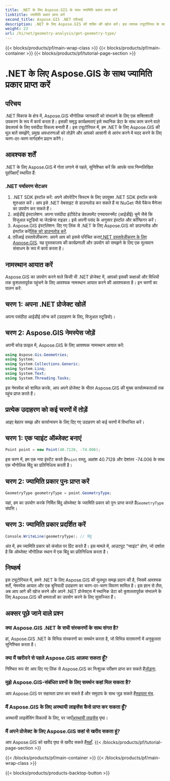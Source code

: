 ```yaml
---
title: .NET के लिए Aspose.GIS के साथ ज्यामिति प्रकार प्राप्त करें
linktitle: ज्यामिति प्रकार प्राप्त करें
second_title: Aspose.GIS .NET एपीआई
description: .NET के लिए Aspose.GIS की शक्ति की खोज करें। इस व्यापक ट्यूटोरियल के साथ जानें कि अपने .NET प्रोजेक्ट में स्थानिक डेटा को कुशलतापूर्वक कैसे प्रबंधित करें।
weight: 23
url: /hi/net/geometry-analysis/get-geometry-type/
---
```


{{< blocks/products/pf/main-wrap-class >}}
{{< blocks/products/pf/main-container >}}
{{< blocks/products/pf/tutorial-page-section >}}

# .NET के लिए Aspose.GIS के साथ ज्यामिति प्रकार प्राप्त करें

## परिचय
.NET विकास के क्षेत्र में, Aspose.GIS भौगोलिक जानकारी को संभालने के लिए एक शक्तिशाली उपकरण के रूप में कार्य करता है। इसकी समृद्ध कार्यक्षमताएं इसे स्थानिक डेटा के साथ काम करने वाले डेवलपर्स के लिए पसंदीदा विकल्प बनाती हैं। इस ट्यूटोरियल में, हम .NET के लिए Aspose.GIS की मूल बातें समझेंगे, प्रमुख अवधारणाओं को तोड़ेंगे और आपको आसानी से आरंभ करने में मदद करने के लिए चरण-दर-चरण मार्गदर्शन प्रदान करेंगे।
## आवश्यक शर्तें
.NET के लिए Aspose.GIS में गोता लगाने से पहले, सुनिश्चित करें कि आपके पास निम्नलिखित पूर्वापेक्षाएँ स्थापित हैं:
### .NET पर्यावरण सेटअप
1. .NET SDK इंस्टॉल करें: अपने ऑपरेटिंग सिस्टम के लिए उपयुक्त .NET SDK इंस्टॉल करके शुरुआत करें। आप इसे .NET वेबसाइट से डाउनलोड कर सकते हैं या NuGet जैसे पैकेज मैनेजर का उपयोग कर सकते हैं।
2. आईडीई इंस्टालेशन: अपना पसंदीदा इंटीग्रेटेड डेवलपमेंट एनवायरनमेंट (आईडीई) चुनें जैसे कि विजुअल स्टूडियो या जेटब्रेन्स राइडर। इसे अपनी पसंद के अनुसार इंस्टॉल और कॉन्फ़िगर करें।
3.  Aspose.GIS इंस्टॉलेशन: दिए गए लिंक से .NET के लिए Aspose.GIS को डाउनलोड और इंस्टॉल करें[लिंक को डाउनलोड करें](https://releases.aspose.com/gis/net/).
4.  एपीआई दस्तावेज़ीकरण: अपने आप को इससे परिचित कराएं[.NET दस्तावेज़ीकरण के लिए Aspose.GIS](https://reference.aspose.com/gis/net/). यह पुस्तकालय की कार्यप्रणाली और उपयोग को समझने के लिए एक मूल्यवान संसाधन के रूप में कार्य करता है।

## नामस्थान आयात करें
Aspose.GIS का उपयोग करने वाले किसी भी .NET प्रोजेक्ट में, आपको इसकी कक्षाओं और विधियों तक कुशलतापूर्वक पहुंचने के लिए आवश्यक नामस्थान आयात करने की आवश्यकता है। इन चरणों का पालन करें:
## चरण 1: अपना .NET प्रोजेक्ट खोलें
अपना पसंदीदा आईडीई लॉन्च करें (उदाहरण के लिए, विजुअल स्टूडियो)।
## चरण 2: Aspose.GIS नेमस्पेस जोड़ें
अपनी कोड फ़ाइल में, Aspose.GIS के लिए आवश्यक नामस्थान आयात करें:
```csharp
using Aspose.Gis.Geometries;
using System;
using System.Collections.Generic;
using System.Linq;
using System.Text;
using System.Threading.Tasks;
```
इस नेमस्पेस को शामिल करके, आप अपने प्रोजेक्ट के भीतर Aspose.GIS की मुख्य कार्यात्मकताओं तक पहुंच प्राप्त करते हैं।
## प्रत्येक उदाहरण को कई चरणों में तोड़ें
आइए बेहतर समझ और कार्यान्वयन के लिए दिए गए उदाहरण को कई चरणों में विभाजित करें।
## चरण 1: एक प्वाइंट ऑब्जेक्ट बनाएं
```csharp
Point point = new Point(40.7128, -74.006);
```
 इस चरण में, हम एक नया इंस्टेंट करते हैं`Point` वस्तु, अक्षांश 40.7128 और देशांतर -74.006 के साथ एक भौगोलिक बिंदु का प्रतिनिधित्व करती है।
## चरण 2: ज्यामिति प्रकार पुनः प्राप्त करें
```csharp
GeometryType geometryType = point.GeometryType;
```
 यहां, हम का उपयोग करके निर्मित बिंदु ऑब्जेक्ट के ज्यामिति प्रकार को पुनः प्राप्त करते हैं`GeometryType` संपत्ति।
## चरण 3: ज्यामिति प्रकार प्रदर्शित करें
```csharp
Console.WriteLine(geometryType); // बिंदु
```
अंत में, हम ज्यामिति प्रकार को कंसोल पर प्रिंट करते हैं। इस मामले में, आउटपुट "प्वाइंट" होगा, जो दर्शाता है कि ऑब्जेक्ट भौगोलिक स्थान में एक बिंदु का प्रतिनिधित्व करता है।

## निष्कर्ष
इस ट्यूटोरियल में, हमने .NET के लिए Aspose.GIS की मूलभूत समझ प्रदान की है, जिसमें आवश्यक शर्तें, नेमस्पेस आयात और एक बुनियादी उदाहरण का चरण-दर-चरण विवरण शामिल है। इस ज्ञान से लैस, अब आप आगे की खोज करने और अपने .NET प्रोजेक्ट्स में स्थानिक डेटा को कुशलतापूर्वक संभालने के लिए Aspose.GIS की क्षमताओं का उपयोग करने के लिए सुसज्जित हैं।
## अक्सर पूछे जाने वाले प्रश्न
### क्या Aspose.GIS .NET के सभी संस्करणों के साथ संगत है?
हां, Aspose.GIS .NET के विभिन्न संस्करणों का समर्थन करता है, जो विभिन्न वातावरणों में अनुकूलता सुनिश्चित करता है।
### क्या मैं खरीदने से पहले Aspose.GIS आज़मा सकता हूँ?
 निश्चित रूप से! आप दिए गए लिंक से Aspose.GIS का निःशुल्क परीक्षण प्राप्त कर सकते हैं[जोड़ना](https://releases.aspose.com/).
### मुझे Aspose.GIS-संबंधित प्रश्नों के लिए समर्थन कहां मिल सकता है?
 आप Aspose.GIS पर सहायता प्राप्त कर सकते हैं और समुदाय के साथ जुड़ सकते हैं[सहयता मंच](https://forum.aspose.com/c/gis/33).
### मैं Aspose.GIS के लिए अस्थायी लाइसेंस कैसे प्राप्त कर सकता हूँ?
 अस्थायी लाइसेंसिंग विकल्पों के लिए, पर जाएँ[अस्थायी लाइसेंस](https://purchase.aspose.com/temporary-license/) पृष्ठ।
### मैं अपने प्रोजेक्ट के लिए Aspose.GIS कहां से खरीद सकता हूं?
 आप Aspose.GIS को खरीद पृष्ठ से खरीद सकते हैं[यहाँ](https://purchase.aspose.com/buy).
{{< /blocks/products/pf/tutorial-page-section >}}

{{< /blocks/products/pf/main-container >}}
{{< /blocks/products/pf/main-wrap-class >}}

{{< blocks/products/products-backtop-button >}}
